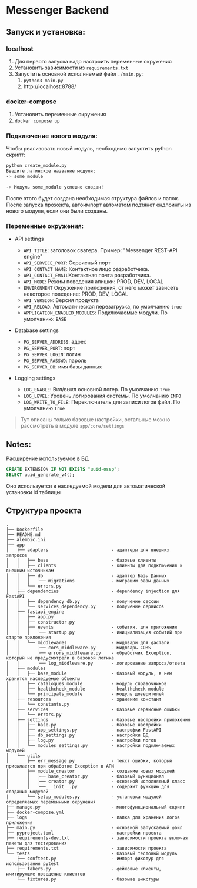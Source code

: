 # Messenger Backend

## Запуск и установка:

### localhost
1. Для первого запуска надо настроить переменные окружения
2. Установить зависимости из `requirements.txt`
3. Запустить основной исполняемый файл `./main.py`:
    1. `python3 main.py`
    2. http://localhost:8788/

### docker-compose
1. Установить переменные окружения
2. `docker compose up`

### Подключение нового модуля:
Чтобы реализовать новый модуль, необходимо запустить python скрипт:
```bash
python create_module.py
Введите латинское название модуля:
-> some_module

-> Модуль some_module успешно создан!
```
После этого будет создана необходимая структура файлов и папок. 
После запуска прожекта, автоимпорт автоматом подтянет ендпоинты из нового модуля, если они были созданы.

### Переменные окружения:
- API settings
  - `API_TITLE`: заголовок свагера. Пример: "Messenger REST-API engine"
  - `API_SERVICE_PORT`: Сервисный порт
  - `API_CONTACT_NAME`: Контактное лицо разработчика.
  - `API_CONTACT_EMAIL`Контактная почта разработчика.
  - `API_MODE`: Режим поведения апишки: PROD, DEV, LOCAL
  - `ENVIRONMENT` Окружение приложения, от него может зависеть некоторое поведение: PROD, DEV, LOCAL
  - `API_VERSION`: Версия продукта
  - `API_RELOAD`: Автоматическая перезагрузка, по умолчанию `true`
  - `APPLICATION_ENABLED_MODULES`: Подключаемые модули. По умолчанию: `BASE`

- Database settings
  - `PG_SERVER_ADDRESS`: адрес
  - `PG_SERVER_PORT`: порт
  - `PG_SERVER_LOGIN`: логин
  - `PG_SERVER_PASSWD`: пароль
  - `PG_SERVER_DB`: имя базы данных

- Logging settings
  - `LOG_ENABLE`: Вкл/выкл основной логер. По умолчанию `True`
  - `LOG_LEVEL`: Уровень логирования системы. По умолчанию `INFO`
  - `LOG_WRITE_TO_FILE`: Переключатель для записи логов файл. По умолчанию `True`

> Тут описаны только базовые настройки, остальные можно рассмотреть в модуле `app/core/settings`


## Notes:
Расширение используемое в БД
```sql
CREATE EXTENSION IF NOT EXISTS "uuid-ossp";
SELECT uuid_generate_v4();
```
Оно используется в наследуемой модели для автоматической установки id таблицы

## Структура проекта
```
.
├── Dockerfile
├── README.md
├── alembic.ini
├── app
│   ├── adapters                        - адаптеры для внешних запросов
│   │   ├── base                        - базовые клиенты
│   │   ├── clients                     - клиенты для подключения к внешним источникам
│   │   ├── db                          - адаптер Базы Данных
│   │   │   └── migrations              - миграции базы данных
│   │   └── errors.py
│   ├── dependencies                    - dependency injection для FastAPI
│   │   ├── dependency_db.py            - получение сессии
│   │   └── services_dependency.py      - получение сервисов
│   ├── fastapi_engine
│   │   ├── app.py
│   │   ├── constructor.py
│   │   ├── events                      - события, для приложения
│   │   │   └── startup.py              - инициализация событий при старте приложения
│   │   └── middlewares                 - мидлвари для фастапи
│   │       ├── cors_middleware.py      - мидлварь CORS
│   │       ├── errors_middleware.py    - обработчик Exception, который не предусмотрели в базовой логике
│   │       └── log_middleware.py       - логирование запроса/ответа
│   ├── modules
│   │   ├── base_module                 - базовый модуль, в нем хранятся наследуемые объекты
│   │   ├── catalogues_module           - модуль справочников
│   │   ├── healthcheck_module          - healthcheck module
│   │   └── principals_module           - модуль доверителей
│   ├── resources                       - хранение констант
│   │   └── constants.py
│   ├── services                        - базовые сервисные ошибки
│   │   └── errors.py
│   ├── settings                        - базовые настройки приложения
│   │   ├── base.py                     - базовые настройки
│   │   ├── app_settings.py             - настрофки FastAPI
│   │   ├── db_settings.py              - настройки БД
│   │   ├── log.py                      - настройки логов
│   │   └── modules_settings.py         - настройки подключаемых модулей
│   └── utils
│       ├── err_message.py              - текст ошибки, который присылается при обработке Exception в АПИ
│       ├── module_creator              - создание новых модулей
│       │   ├── base_creator.py         - базовый функционал
│       │   ├── creator.py              - основной исполняемый класс
│       │   └── __init__.py             - содержит функцию для создания модулей
│       └── setup_modules.py            - установка модулей определяемых переменными окружения
├── manage.py                           - многофункциональный скрипт
├── docker-compose.yml
├── logs                                - папка для хранения логов приложения
├── main.py                             - основной запускаемый файл
├── pyproject.toml                      - настройки проекта
├── requirements-dev.txt                - зависимости проекта включая пакеты для тестирования
├── requirements.txt                    - зависимости проекта
└── tests                               - базовый тестовый модуль
    ├── conftest.py                     - импорт фикстур для использования pytest
    ├── fakers.py                       - фейковые клиенты, имитирующие поведение клиентов
    └── fixtures.py                     - базоыве фикстуры

```
